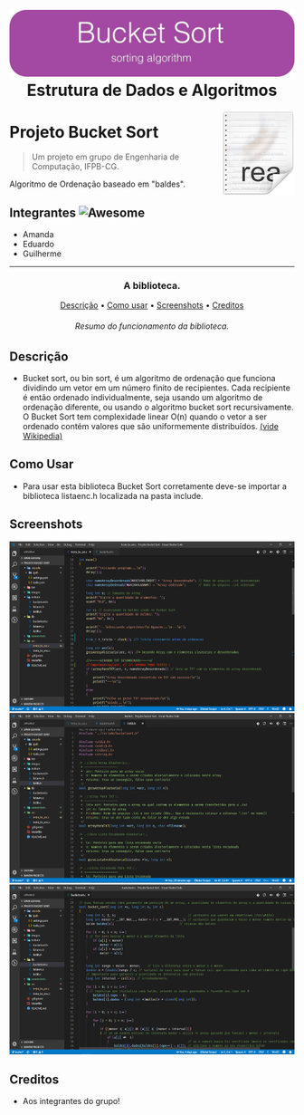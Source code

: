 <h1 align="center">
  <br>
  <a href="https://github.com/GuilhermeEsdras/Projeto-Bucket-Sort"><img src="images\Bucket_sort_header.jpg" alt="Bocket Sort" width="800"></a>
  <br>
  Estrutura de Dados e Algoritmos
  <br>
</h1>

<img src="images\icons\icon.png" align="right" />

# Projeto Bucket Sort
> Um projeto em grupo de Engenharia de Computação, IFPB-CG.

Algoritmo de Ordenação baseado em "baldes".

## Integrantes ![Awesome](https://cdn.rawgit.com/sindresorhus/awesome/d7305f38d29fed78fa85652e3a63e154dd8e8829/media/badge.svg)

- Amanda
- Eduardo
- Guilherme

---

<h3 align="center">A biblioteca.</h3>

<p align="center">
  <a href="#Descrição">Descrição</a> •
  <a href="#Como-Usar">Como usar</a> •
  <a href="#Screenshots">Screenshots</a> •
  <a href="#Creditos">Creditos</a>
</p>

<h6 align="center">Resumo do funcionamento da biblioteca.</h6>

## Descrição
- Bucket sort, ou bin sort, é um algoritmo de ordenação que funciona dividindo um vetor em um número finito de recipientes. Cada recipiente é então ordenado individualmente, seja usando um algoritmo de ordenação diferente, ou usando o algoritmo bucket sort recursivamente. O Bucket Sort tem complexidade linear O(n) quando o vetor a ser ordenado contém valores que são uniformemente distribuídos. [(vide Wikipedia)](https://pt.wikipedia.org/wiki/Bucket_sort)

## Como Usar
- Para usar esta biblioteca Bucket Sort corretamente deve-se importar a biblioteca listaenc.h localizada na pasta include.

## Screenshots
<p align="center">
  <img width="600" height="300" src="screenshots\Workstation.png">
  <img width="600" height="300" src="screenshots\Workstation 2.png">
  <img width="600" height="300" src="screenshots\Workstation 3.png">
</p>

## Creditos
- Aos integrantes do grupo!